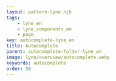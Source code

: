 ```yaml
---
layout: pattern-lyne.njk
tags: 
    - lyne_en
    - lyne_components_en
    - page
key: autocomplete-lyne_en
title: Autocomplete
parent: autocomplete-folder-lyne_en
image: lyne/overview/autocomplete.webp
keywords: autocomplete
order: 50
---
```

